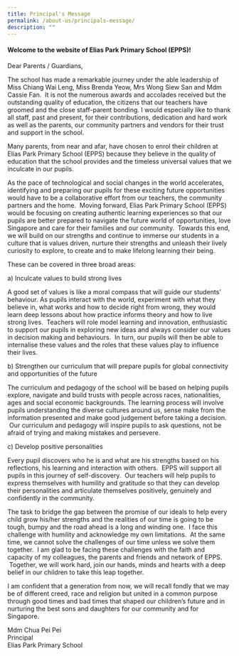 ```yaml
---
title: Principal's Message
permalink: /about-us/principals-message/
description: ""
---
```

<!--### Principal's Message-->

#### Welcome to the website of Elias Park Primary School (EPPS)!
 

Dear Parents / Guardians,

The school has made a remarkable journey under the able leadership of Miss Chiang Wai Leng, Miss Brenda Yeow, Mrs Wong Siew San and Mdm Cassie Fan. &nbsp;It is not the numerous awards and accolades received but the outstanding quality of education, the citizens that our teachers have groomed and the close staff-parent bonding. I would especially like to thank all staff, past and present, for their contributions, dedication and hard work as well as the parents, our community partners and vendors for their trust and support in the school.

Many parents, from near and afar, have chosen to enrol their children at Elias Park Primary School (EPPS) because they believe in the quality of education that the school provides and the timeless universal values that we inculcate in our pupils.

As the pace of technological and social changes in the world accelerates, identifying and preparing our pupils for these exciting future opportunities would have to be a collaborative effort from our teachers, the community partners and the home. &nbsp;Moving forward, Elias Park Primary School (EPPS) would be focusing on creating authentic learning experiences so that our pupils are better prepared to navigate the future world of opportunities, love Singapore and care for their families and our community.&nbsp; Towards this end, we will build on our strengths and continue to immerse our students in a culture that is&nbsp;values driven, nurture their strengths and unleash their lively curiosity to explore, to create and to make lifelong learning their being.

These can be covered in three broad areas:

a)&nbsp;Inculcate values to build strong lives

A good set of values is like a moral compass that will guide our students’ behaviour. As pupils interact with the world, experiment with what they believe in, what works and how to decide right from wrong, they would learn deep lessons about how practice informs theory and how to live strong lives. &nbsp;Teachers will role model learning and innovation, enthusiastic to support our pupils in exploring new ideas and always consider our values in decision making and behaviours.&nbsp; In turn, our pupils will then be able to internalise these values and the roles that these values play to influence their lives.

b)&nbsp;Strengthen our curriculum that will prepare pupils for global connectivity and opportunities of the future

The curriculum and pedagogy of the school will be based on helping pupils explore, navigate and build trusts with people across races, nationalities, ages and social economic backgrounds. The learning process will involve pupils understanding the diverse cultures around us, sense make from the information presented and make good judgement before taking a decision. &nbsp;Our curriculum and pedagogy will inspire pupils to ask questions, not be afraid of trying and making mistakes and persevere.

c)&nbsp;Develop positive personalities

Every pupil discovers who he is and what are his strengths based on his reflections, his learning and interaction with others. &nbsp;EPPS will support all pupils in this journey of self-discovery.&nbsp; Our teachers will help pupils to express themselves with humility and gratitude so that they can develop their personalities and articulate themselves positively, genuinely and confidently in the community.&nbsp;

The task to bridge the gap between the promise of our&nbsp;ideals&nbsp;to help every child grow his/her strengths and the realities of our time is going to be tough, bumpy and the road ahead is a long and winding one. &nbsp;I face this challenge with humility and acknowledge my own limitations. &nbsp;At the same time, we cannot solve the challenges of our time unless we solve them together. &nbsp;I am glad to be facing these challenges with the faith and capacity of my colleagues, the parents and friends and&nbsp;network&nbsp;of EPPS. &nbsp;Together, we will work hard, join our hands, minds and hearts with a deep belief in our children to take this leap together.

I am confident that a generation from now, we will recall fondly that we may be of different creed, race and religion but united in a common purpose through good times and bad times that shaped our children’s future and in nurturing the best sons and daughters for our community and for Singapore.

Mdm Chua Pei Pei  
Principal&nbsp;<br>Elias Park Primary School